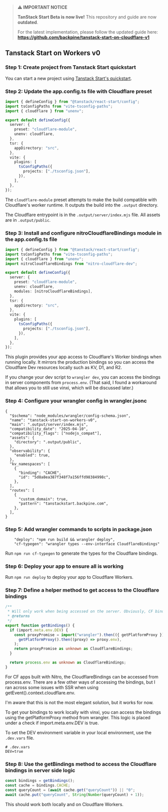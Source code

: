> **⚠️ IMPORTANT NOTICE**
>
> **TanStack Start Beta is now live!** This repository and guide are now **outdated**.
>
> For the latest implementation, please follow the updated guide here:
> **https://github.com/backpine/tanstack-start-on-cloudflare-v1**
## Tanstack Start on Workers v0

### Step 1: Create project from Tanstack Start quickstart
You can start a new project using [Tanstack Start's quickstart](https://tanstack.com/start/latest/docs/framework/react/quick-start).

### Step 2: Update the app.config.ts file with Cloudflare preset

```ts
import { defineConfig } from "@tanstack/react-start/config";
import tsConfigPaths from "vite-tsconfig-paths";
import { cloudflare } from "unenv";

export default defineConfig({
  server: {
    preset: "cloudflare-module",
    unenv: cloudflare,
  },
  tsr: {
    appDirectory: "src",
  },
  vite: {
    plugins: [
      tsConfigPaths({
        projects: ["./tsconfig.json"],
      }),
    ],
  },
});
```
The `cloudflare-module` preset attempts to make the build compatible with Cloudflare's worker runtime. It outputs the build into the `.output` directory.

The Cloudflare entrypoint is in the `.output/server/index.mjs` file. All assets are in `.output/public`.


### Step 3: Install and configure nitroCloudflareBindings module in the app.config.ts file

```ts
import { defineConfig } from "@tanstack/react-start/config";
import tsConfigPaths from "vite-tsconfig-paths";
import { cloudflare } from "unenv";
import nitroCloudflareBindings from "nitro-cloudflare-dev";

export default defineConfig({
  server: {
    preset: "cloudflare-module",
    unenv: cloudflare,
    modules: [nitroCloudflareBindings],
  },
  tsr: {
    appDirectory: "src",
  },
  vite: {
    plugins: [
      tsConfigPaths({
        projects: ["./tsconfig.json"],
      }),
    ],
  },
});
```
This plugin provides your app access to Cloudflare's Worker bindings when running locally. It mirrors the production bindings so you can access the Cloudflare Dev resources locally such as KV, D1, and R2.

If you change your dev script to `wrangler dev`, you can access the bindings in server components from `process.env`. (That said, I found a workaround that allows you to still use vinxi, which will be discussed later.)

### Step 4: Configure your wrangler config in wrangler.jsonc
```
{
  "$schema": "node_modules/wrangler/config-schema.json",
  "name": "tanstack-start-on-workers-v0",
  "main": ".output/server/index.mjs",
  "compatibility_date": "2025-04-10",
  "compatibility_flags": ["nodejs_compat"],
  "assets": {
    "directory": ".output/public",
  },
  "observability": {
    "enabled": true,
  },
  "kv_namespaces": [
    {
      "binding": "CACHE",
      "id": "5d8a8ea387f348f7a156ffd98384998c",
    },
  ],
  "routes": [
    {
      "custom_domain": true,
      "pattern": "tanstackstart.backpine.com",
    },
  ],
}
```

### Step 5: Add wrangler commands to scripts in package.json
```
    "deploy": "npm run build && wrangler deploy",
    "cf-typegen": "wrangler types --env-interface CloudflareBindings"
```
Run `npm run cf-typegen` to generate the types for the Cloudflare bindings.

### Step 6: Deploy your app to ensure all is working
Run `npm run deploy` to deploy your app to Cloudflare Workers.


### Step 7: Define a helper method to get access to the Cloudflare bindings
```ts
/**
 * Will only work when being accessed on the server. Obviously, CF bindings are not available in the browser.
 * @returns
 */
export function getBindings() {
  if (import.meta.env.DEV) {
    const proxyPromise = import("wrangler").then(({ getPlatformProxy }) =>
      getPlatformProxy().then((proxy) => proxy.env),
    );
    return proxyPromise as unknown as CloudflareBindings;
  }

  return process.env as unknown as CloudflareBindings;
}
```

For CF apps built with Nitro, the CloudflareBindings can be accessed from process.env. There are a few other ways of accessing the bindings, but I ran across some issues with SSR when using getEvent().context.cloudflare.env.

I'm aware that this is not the most elegant solution, but it works for now.

To get your bindings to work locally with vinxi, you can access the bindings using the getPlatformProxy method from wrangler. This logic is placed under a check if import.meta.env.DEV is true.

To set the DEV environment variable in your local environment, use the `.dev.vars` file.

```
# .dev.vars
DEV=true
```

### Step 8: Use the getBindings method to access the Cloudflare bindings in server side logic
```ts
const bindings = getBindings();
const cache = bindings.CACHE;
const queryCount = (await cache.get("queryCount")) || "0";
await cache.put("queryCount", String(Number(queryCount) + 1));
```

This should work both locally and on Cloudflare Workers.
